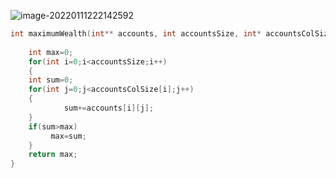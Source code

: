 ![image-20220111222142592](C:\Users\24\AppData\Roaming\Typora\typora-user-images\image-20220111222142592.png)





```c
int maximumWealth(int** accounts, int accountsSize, int* accountsColSize){
    
    int max=0;
    for(int i=0;i<accountsSize;i++)
    {
    int sum=0;      
    for(int j=0;j<accountsColSize[i];j++)
    {
            sum+=accounts[i][j];
    }
    if(sum>max)
         max=sum;
    }
    return max;
}
```

